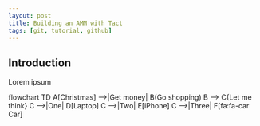 ```yaml
---
layout: post
title: Building an AMM with Tact
tags: [git, tutorial, github]
---
```


## Introduction

Lorem ipsum

<div class="language-mermaid">
flowchart TD
    A[Christmas] -->|Get money| B(Go shopping)
    B --> C{Let me think}
    C -->|One| D[Laptop]
    C -->|Two| E[iPhone]
    C -->|Three| F[fa:fa-car Car]
</div>
